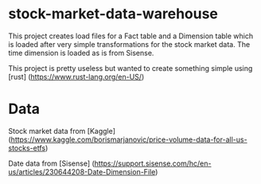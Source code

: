 # stock-market-data-warehouse
This project creates load files for a Fact table and a Dimension table which is loaded after very simple transformations for the stock market data. The time dimension is loaded as is from Sisense.

This project is pretty useless but wanted to create something simple using [rust] (https://www.rust-lang.org/en-US/)

# Data
Stock market data from [Kaggle] (https://www.kaggle.com/borismarjanovic/price-volume-data-for-all-us-stocks-etfs)

Date data from [Sisense] (https://support.sisense.com/hc/en-us/articles/230644208-Date-Dimension-File)
